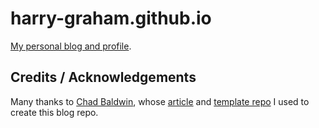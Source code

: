 # harry-graham.github.io

[My personal blog and profile](https://harry-graham.github.io/).

## Credits / Acknowledgements

Many thanks to [Chad Baldwin](https://github.com/chadbaldwin), whose
[article](https://chadbaldwin.net/2021/03/14/how-to-build-a-sql-blog.html) and
[template repo](https://github.com/chadbaldwin/simple-blog-bootstrap) I used to
create this blog repo.
